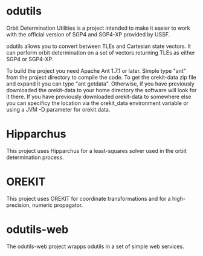 # odutils
Orbit Determination Utilities is a project intended to make it easier to work with the official version of SGP4 and SGP4-XP provided by USSF.

odutils allows you to convert between TLEs and Cartesian state vectors.  It can perform orbit determination on a set of vectors returning TLEs as either SGP4 or SGP4-XP.

To build the project you need Apache Ant 1.7.1 or later.  Simple type "ant" from the project directory to compile the code.  To get the orekit-data zip file and expand it you can type "ant getdata".  Otherwise, if you have previously downloaded the orekit-data to your home directory the software will look for it there.  If you have previously downloaded orekit-data to somewhere else you can specificy the location via the orekit_data environment variable or using a JVM -D parameter for orekit.data.

# Hipparchus
This project uses Hipparchus for a least-squares solver used in the orbit determination process.

# OREKIT
This project uses OREKIT for coordinate transformations and for a high-precision, numeric propagator.

# odutils-web
The odutils-web project wrapps odutils in a set of simple web services.
